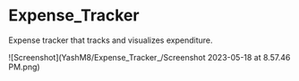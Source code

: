 # Expense_Tracker

Expense tracker that tracks and visualizes expenditure. 

![Screenshot](YashM8/Expense_Tracker_/Screenshot 2023-05-18 at 8.57.46 PM.png)
